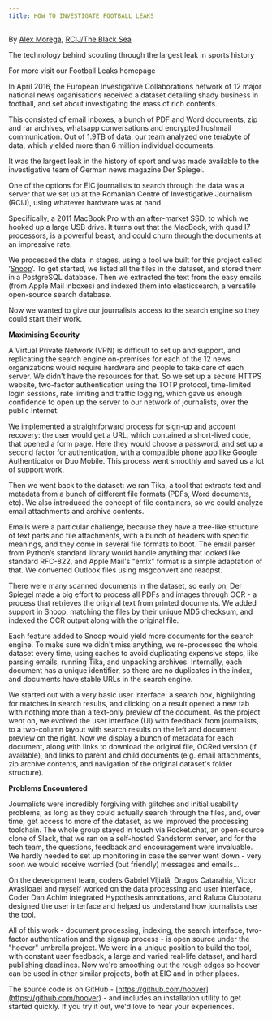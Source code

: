 ```yaml
---
title: HOW TO INVESTIGATE FOOTBALL LEAKS
---
```


By [Alex Morega](https://grep.ro/), [RCIJ/The Black Sea](http://crji.theblacksea.eu/)

The technology behind scouting through the largest leak in sports history

For more visit our Football Leaks homepage

In April 2016, the European Investigative Collaborations network of 12 major national news organisations received a dataset detailing shady business in football, and set about investigating the mass of rich contents.

This consisted of email inboxes, a bunch of PDF and Word documents, zip and rar archives, whatsapp conversations and encrypted hushmail communication. Out of 1.9TB of data, our team analyzed one terabyte of data, which yielded more than 6 million individual documents.

It was the largest leak in the history of sport and was made available to the investigative team of German news magazine Der Spiegel.

One of the options for EIC journalists to search through the data was a server that we set up at the Romanian Centre of Investigative Journalism (RCIJ), using whatever hardware was at hand.

Specifically, a 2011 MacBook Pro with an after-market SSD, to which we hooked up a large USB drive. It turns out that the MacBook, with quad I7 processors, is a powerful beast, and could churn through the documents at an impressive rate.

We processed the data in stages, using a tool we built for this project called ‘[Snoop](https://github.com/hoover/snoop)’. To get started, we listed all the files in the dataset, and stored them in a PostgreSQL database. Then we extracted the text from the easy emails (from Apple Mail inboxes) and indexed them into elasticsearch, a versatile open-source search database.

Now we wanted to give our journalists access to the search engine so they could start their work.

**Maximising Security**

A Virtual Private Network (VPN) is difficult to set up and support, and replicating the search engine on-premises for each of the 12 news organizations would require hardware and people to take care of each server. We didn't have the resources for that. So we set up a secure HTTPS website, two-factor authentication using the TOTP protocol, time-limited login sessions, rate limiting and traffic logging, which gave us enough confidence to open up the server to our network of journalists, over the public Internet.

We implemented a straightforward process for sign-up and account recovery: the user would get a URL, which contained a short-lived code, that opened a form page. Here they would choose a password, and set up a second factor for authentication, with a compatible phone app like Google Authenticator or Duo Mobile. This process went smoothly and saved us a lot of support work.

Then we went back to the dataset: we ran Tika, a tool that extracts text and metadata from a bunch of different file formats (PDFs, Word documents, etc). We also introduced the concept of file containers, so we could analyze email attachments and archive contents.

Emails were a particular challenge, because they have a tree-like structure of text parts and file attachments, with a bunch of headers with specific meanings, and they come in several file formats to boot. The email parser from Python’s standard library would handle anything that looked like standard RFC-822, and Apple Mail's "emlx" format is a simple adaptation of that. We converted Outlook files using msgconvert and readpst.

There were many scanned documents in the dataset, so early on, Der Spiegel made a big effort to process all PDFs and images through OCR - a process that retrieves the original text from printed documents. We added support in Snoop, matching the files by their unique MD5 checksum, and indexed the OCR output along with the original file.

Each feature added to Snoop would yield more documents for the search engine. To make sure we didn't miss anything, we re-processed the whole dataset every time, using caches to avoid duplicating expensive steps, like parsing emails, running Tika, and unpacking archives. Internally, each document has a unique identifier, so there are no duplicates in the index, and documents have stable URLs in the search engine.

We started out with a very basic user interface: a search box, highlighting for matches in search results, and clicking on a result opened a new tab with nothing more than a text-only preview of the document. As the project went on, we evolved the user interface (UI) with feedback from journalists, to a two-column layout with search results on the left and document preview on the right. Now we display a bunch of metadata for each document, along with links to download the original file, OCRed version (if available), and links to parent and child documents (e.g. email attachments, zip archive contents, and navigation of the original dataset's folder structure).

**Problems Encountered**

Journalists were incredibly forgiving with glitches and initial usability problems, as long as they could actually search through the files, and, over time, get access to more of the dataset, as we improved the processing toolchain. The whole group stayed in touch via Rocket.chat, an open-source clone of Slack, that we ran on a self-hosted Sandstorm server, and for the tech team, the questions, feedback and encouragement were invaluable. We hardly needed to set up monitoring in case the server went down - very soon we would receive worried (but friendly) messages and emails…

On the development team, coders Gabriel Vîjială, Dragoș Catarahia, Victor Avasiloaei and myself worked on the data processing and user interface, Coder Dan Achim integrated Hypothesis annotations, and Raluca Ciubotaru designed the user interface and helped us understand how journalists use the tool.

All of this work - document processing, indexing, the search interface, two-factor authentication and the signup process - is open source under the "hoover" umbrella project. We were in a unique position to build the tool, with constant user feedback, a large and varied real-life dataset, and hard publishing deadlines. Now we're smoothing out the rough edges so hoover can be used in other similar projects, both at EIC and in other places.

The source code is on GitHub - [https://github.com/hoover](https://github.com/hoover) - and includes an installation utility to get started quickly. If you try it out, we'd love to hear your experiences.
